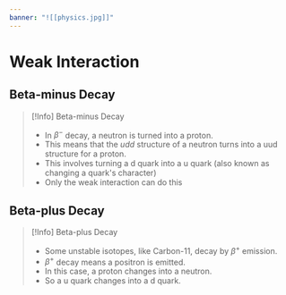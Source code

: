 ```yaml
---
banner: "![[physics.jpg]]"
---
```


# Weak Interaction

## Beta-minus Decay

> [!Info] Beta-minus Decay
> - In $\beta^-$ decay, a neutron is turned into a proton.
> - This means that the *udd* structure of a neutron turns into a uud structure for a proton.
> - This involves turning a d quark into a u quark (also known as changing a quark's character)
> - Only the weak interaction can do this

## Beta-plus Decay

> [!Info] Beta-plus Decay
> - Some unstable isotopes, like Carbon-11, decay by $\beta^+$ emission.
> - $\beta^+$ decay means a positron is emitted.
> - In this case, a proton changes into a neutron.
> - So a u quark changes into a d quark.

